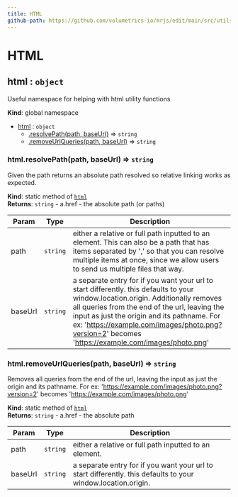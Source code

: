 ```yaml
---
title: HTML
github-path: https://github.com/volumetrics-io/mrjs/edit/main/src/utils/HTML.js
---
```

# HTML

<a name="html"></a>

## html : <code>object</code>
Useful namespace for helping with html utility functions

**Kind**: global namespace  

* [html](#html) : <code>object</code>
    * [.resolvePath(path, baseUrl)](#html.resolvePath) ⇒ <code>string</code>
    * [.removeUrlQueries(path, baseUrl)](#html.removeUrlQueries) ⇒ <code>string</code>

<a name="html.resolvePath"></a>

### html.resolvePath(path, baseUrl) ⇒ <code>string</code>
Given the path returns an absolute path resolved so relative linking works as expected.

**Kind**: static method of [<code>html</code>](#html)  
**Returns**: <code>string</code> - a.href - the absolute path (or paths)  

| Param | Type | Description |
| --- | --- | --- |
| path | <code>string</code> | either a relative or full path inputted to an element. This can also be a path that has items separated by ',' so that you can resolve multiple items at once, since we allow users to send us multiple files that way. |
| baseUrl | <code>string</code> | a separate entry for if you want your url to start differently. this defaults to your window.location.origin. Additionally removes all queries from the end of the url, leaving the input as just the origin and its pathname. For ex: 'https://example.com/images/photo.png?version=2' becomes 'https://example.com/images/photo.png' |

<a name="html.removeUrlQueries"></a>

### html.removeUrlQueries(path, baseUrl) ⇒ <code>string</code>
Removes all queries from the end of the url, leaving the input as just the origin and its pathname.
For ex: 'https://example.com/images/photo.png?version=2' becomes 'https://example.com/images/photo.png'

**Kind**: static method of [<code>html</code>](#html)  
**Returns**: <code>string</code> - a.href - the absolute path  

| Param | Type | Description |
| --- | --- | --- |
| path | <code>string</code> | either a relative or full path inputted to an element. |
| baseUrl | <code>string</code> | a separate entry for if you want your url to start differently. this defaults to your window.location.origin. |

